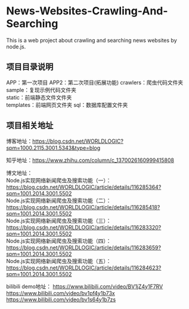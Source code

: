 # News-Websites-Crawling-And-Searching
This is a web project about crawling and searching news websites by node.js.

## 项目目录说明
APP：第一次项目
APP2：第二次项目(拓展功能)
crawlers：爬虫代码文件夹  
sample：复现示例代码文件夹  
static：前端静态文件文件夹  
templates：前端网页文件夹
sql：数据库配置文件夹

## 项目相关地址
博客地址：https://blog.csdn.net/WORLDLOGIC?spm=1000.2115.3001.5343&type=blog

知乎地址：https://www.zhihu.com/column/c_1370026160999415808

博文地址：  
Node.js实现网络新闻爬虫及搜索功能（一）：https://blog.csdn.net/WORLDLOGIC/article/details/116285364?spm=1001.2014.3001.5502  
Node.js实现网络新闻爬虫及搜索功能（二）：https://blog.csdn.net/WORLDLOGIC/article/details/116285418?spm=1001.2014.3001.5502  
Node.js实现网络新闻爬虫及搜索功能（三）：https://blog.csdn.net/WORLDLOGIC/article/details/116283320?spm=1001.2014.3001.5502  
Node.js实现网络新闻爬虫及搜索功能（四）：https://blog.csdn.net/WORLDLOGIC/article/details/116283659?spm=1001.2014.3001.5502  
Node.js实现网络新闻爬虫及搜索功能（五）：https://blog.csdn.net/WORLDLOGIC/article/details/116284623?spm=1001.2014.3001.5502  

bilibili demo地址：
https://www.bilibili.com/video/BV1jZ4y1F7RV
https://www.bilibili.com/video/bv1pf4y1b73x
https://www.bilibili.com/video/bv1s64y1b7zs